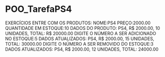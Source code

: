 # POO_TarefaPS4
EXERCÍCIOS ENTRE COM OS PRODUTOS: NOME:PS4 PREÇO:2000.00 QUANTIDADE EM ESTOQUE:10 DADOS DO PRODUTO: PS4, R$ 2000.00, 10 UNIDADES, TOTAL: R$ 20000.00 DIGITE O NÚMERO A SER ADICIONADO NO ESTOQUE:5 DADOS ATUALIZADOS: PS4, R$ 2000.00, 15 UNIDADES, TOTAL: 30000.00 DIGITE O NÚMERO A SER REMOVIDO DO ESTOQUE:3 DADOS ATUALIZADOS: PS4, R$ 2000.00, 12 UNIDADES, TOTAL: 24000.00
